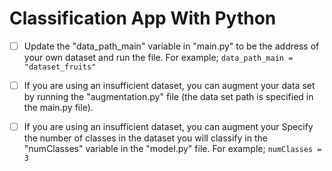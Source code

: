 # Classification App With Python
 

 - [ ] Update the "data_path_main" variable in "main.py" to be the
       address of your own dataset and run the file. For example;
        `data_path_main = "dataset_fruits"`
       
 - [ ] If you are using an insufficient dataset, you can augment your
       data set by running the "augmentation.py" file (the data set path
       is specified in the main.py file).

 - [ ] If you are using an insufficient dataset, you can augment your
       Specify the number of classes in the dataset you will classify in the "numClasses" variable in the "model.py" file. For example;
       `numClasses = 3` 


